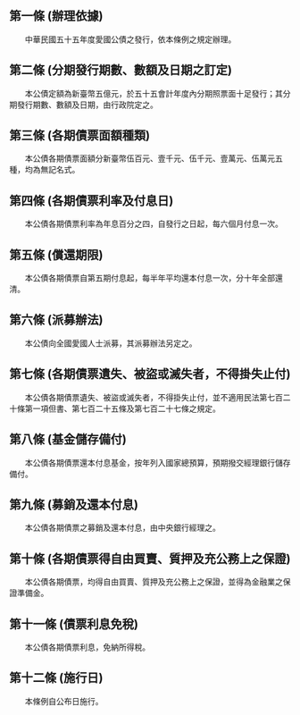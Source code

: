 第一條 (辦理依據)
-----------------
　　中華民國五十五年度愛國公債之發行，依本條例之規定辦理。  


第二條 (分期發行期數、數額及日期之訂定)
---------------------------------------
　　本公債定額為新臺幣五億元，於五十五會計年度內分期照票面十足發行；其分期發行期數、數額及日期，由行政院定之。  


第三條 (各期債票面額種類)
-------------------------
　　本公債各期債票面額分新臺幣伍百元、壹千元、伍千元、壹萬元、伍萬元五種，均為無記名式。  


第四條 (各期債票利率及付息日)
-----------------------------
　　本公債各期債票利率為年息百分之四，自發行之日起，每六個月付息一次。  


第五條 (償還期限)
-----------------
　　本公債各期債票自第五期付息起，每半年平均還本付息一次，分十年全部還清。  


第六條 (派募辦法)
-----------------
　　本公債向全國愛國人士派募，其派募辦法另定之。  


第七條 (各期債票遺失、被盜或滅失者，不得掛失止付)
-------------------------------------------------
　　本公債各期債票遺失、被盜或滅失者，不得掛失止付，並不適用民法第七百二十條第一項但書、第七百二十五條及第七百二十七條之規定。  


第八條 (基金儲存備付)
---------------------
　　本公債各期債票還本付息基金，按年列入國家總預算，預期撥交經理銀行儲存備付。  


第九條 (募銷及還本付息)
-----------------------
　　本公債各期債票之募銷及還本付息，由中央銀行經理之。  


第十條 (各期債票得自由買賣、質押及充公務上之保證)
-------------------------------------------------
　　本公債各期債票，均得自由買賣、質押及充公務上之保證，並得為金融業之保證準備金。  


第十一條 (債票利息免稅)
-----------------------
　　本公債各期債票利息，免納所得稅。  


第十二條 (施行日)
-----------------
　　本條例自公布日施行。